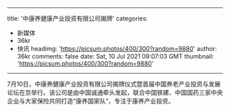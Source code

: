 
---
title: '中康养健康产业投资有限公司揭牌'
categories: 
 - 新媒体
 - 36kr
 - 快讯
headimg: 'https://picsum.photos/400/300?random=9880'
author: 36kr
comments: false
date: Sat, 10 Jul 2021 09:07:03 GMT
thumbnail: 'https://picsum.photos/400/300?random=9880'
---

<div>   
7月10日，中康养健康产业投资有限公司揭牌仪式暨首届中国养老产业投资与发展论坛在京举行。该公司是由中国诚通牵头发起，联合中国铁建、中国国药三家中央企业与大家保险共同打造“康养国家队”，专注于康养产业投资。  
</div>
            